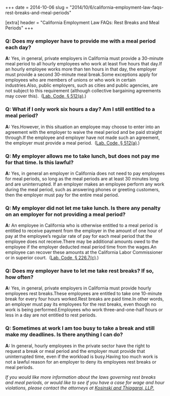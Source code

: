 +++
date = 2014-10-06
slug = "2014/10/6/california-employment-law-faqs-rest-breaks-and-meal-periods"

[extra]
header = "California Employment Law FAQs:  Rest Breaks and Meal Periods"
+++
### **Q: Does my employer have to provide me with a meal period each day?**

**A:** Yes, in general, private employers in California must provide a 30-minute meal period to all hourly employees who work at least five hours that day.If an hourly employee works more than ten hours in that day, the employer must provide a second 30-minute meal break.Some exceptions apply for employees who are members of unions or who work in certain industries.Also, public employers, such as cities and public agencies, are not subject to this requirement (although collective bargaining agreements may cover this).  ([Lab. Code, § 512(a)](http://leginfo.legislature.ca.gov/faces/codes_displaySection.xhtml?lawCode=LAB&amp;sectionNum=512.).)

### **Q: What if I only work six hours a day? Am I still entitled to a meal period?**

**A:** Yes.However, in this situation an employee may choose to enter into an agreement with the employer to waive the meal period and be paid straight through.If the employee and employer have not made such an agreement, the employer must provide a meal period.  ([Lab. Code, § 512(a)](http://leginfo.legislature.ca.gov/faces/codes_displaySection.xhtml?lawCode=LAB&amp;sectionNum=512.).)

### **Q: My employer allows me to take lunch, but does not pay me for that time. Is this lawful?**

**A:** Yes, in general an employer in California does not need to pay employees for meal periods, so long as the meal periods are at least 30 minutes long and are uninterrupted. If an employer makes an employee perform any work during the meal period, such as answering phones or greeting customers, then the employer must pay for the entire meal period.

### **Q: My employer did not let me take lunch. Is there any penalty on an employer for not providing a meal period?**

**A:** An employee in California who is otherwise entitled to a meal period is entitled to receive payment from the employer in the amount of one hour of pay at the employee’s regular rate of pay for each meal period that the employee does not receive.There may be additional amounts owed to the employee if the employer deducted meal period time from the wages.An employee can recover these amounts at the California Labor Commissioner or in superior court.  ([Lab. Code, § 226.7(c)](https://leginfo.legislature.ca.gov/faces/codes_displaySection.xhtml?lawCode=LAB&amp;sectionNum=226.7.).)

### **Q: Does my employer have to let me take rest breaks? If so, how often?**

**A:** Yes, in general, private employers in California must provide hourly employees rest breaks.These employees are entitled to take one 10-minute break for every four hours worked.Rest breaks are paid time.In other words, an employer must pay its employees for the rest breaks, even though no work is being performed.Employees who work three-and-one-half hours or less in a day are not entitled to rest periods.

### **Q: Sometimes at work I am too busy to take a break and still make my deadlines. Is there anything I can do?**

**A:** In general, hourly employees in the private sector have the right to request a break or meal period and the employer must provide that uninterrupted time, even if the workload is busy.Having too much work is not a lawful reason for an employer to deny its employees rest breaks or meal periods.

_If you would like more information about the laws governing rest breaks and meal periods, or would like to see if you have a case for wage and hour violations, please contact the attorneys at [Kosinski and Thiagaraj, LLP.](/)_

